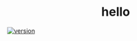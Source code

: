 <h1 align="center">hello</h1>

[![version](https://img.shields.io/badge/version-0.0.0-brightgreen)](https://github.com/takuyahara/test-monorepo-workflows/releases/tag/hello%401.0.0)
